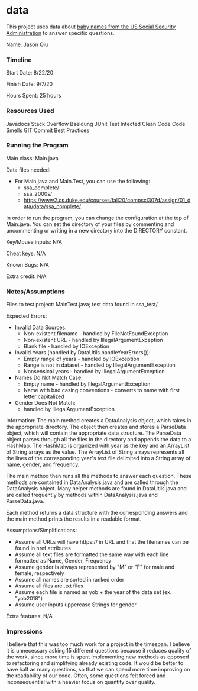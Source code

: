data
====

This project uses data about [baby names from the US Social Security Administration](https://www.ssa.gov/oact/babynames/limits.html) to answer specific questions. 


Name: Jason Qiu

### Timeline

Start Date: 8/22/20

Finish Date: 9/7/20

Hours Spent: 25 hours

### Resources Used
Javadocs
Stack Overflow
Baeldung
JUnit Test Infected
Clean Code
Code Smells
GIT Commit Best Practices

### Running the Program

Main class: Main.java

Data files needed:
* For Main.java and Main.Test, you can use the following:
    * ssa_complete/
    * ssa_2000s/
    * https://www2.cs.duke.edu/courses/fall20/compsci307d/assign/01_data/data/ssa_complete/

In order to run the program, you can change the configuration at the top of Main.java.
You can set the directory of your files by commenting and uncommenting or writing in a new directory 
into the DIRECTORY constant.

Key/Mouse inputs: N/A

Cheat keys: N/A

Known Bugs: N/A

Extra credit: N/A


### Notes/Assumptions
Files to test project: MainTest.java; test data found in ssa_test/

Expected Errors:
* Invalid Data Sources:
    * Non-existent filename - handled by FileNotFoundException
    * Non-existent URL - handled by IllegalArgumentException
    * Blank file - handled by IOException
* Invalid Years (handled by DataUtils.handleYearErrors()):
    * Empty range of years - handled by IOException
    * Range is not in dataset - handled by IllegalArgumentException
    * Nonsensical years - handled by IllegalArgumentException
* Names Do Not Match Case:
    * Empty name - handled by IllegalArgumentException
    * Name with bad casing conventions - converts to name with first letter capitalized
* Gender Does Not Match:
    * handled by IllegalArgumentException

Information:
The main method creates a DataAnalysis object, which takes in the appropriate directory. The object then creates and stores a 
ParseData object, which will contain the appropriate data structure. The ParseData object parses through
all the files in the directory and appends the data to a HashMap. The HashMap is organized with year as the key and 
an ArrayList of String arrays as the value. The ArrayList of String arrays represents all the lines of the corresponding
year's text file delimited into a String array of name, gender, and frequency. 

The main method then runs all the methods to answer each question. These methods are contained in 
DataAnalysis.java and are called through the DataAnalysis object. Many helper methods are found in DataUtils.java
and are called frequently by methods within DataAnalysis.java and ParseData.java.

Each method returns a data structure with the corresponding answers and the main method prints the results in a readable format.

Assumptions/Simplifications:
* Assume all URLs will have https:// in URL and that the filenames can be found
in href attributes
* Assume all text files are formatted the same way with each line formatted as Name, Gender, Frequency
* Assume gender is always represented by "M" or "F" for male and female, respectively
* Assume all names are sorted in ranked order
* Assume all files are .txt files
* Assume each file is named as yob + the year of the data set (ex. "yob2018")
* Assume user inputs uppercase Strings for gender

Extra features: N/A

### Impressions
I believe that this was too much work for a project in the timespan. I believe it is unnecessary asking 15 different questions
because it reduces quality of the work, since more time is spent implementing new methods as opposed to refactoring and simplifying
already existing code. It would be better to have half as many questions, so that we can spend more time improving on 
the readability of our code. Often, some questions felt forced and inconsequential with a heavier focus on quantity over quality.
